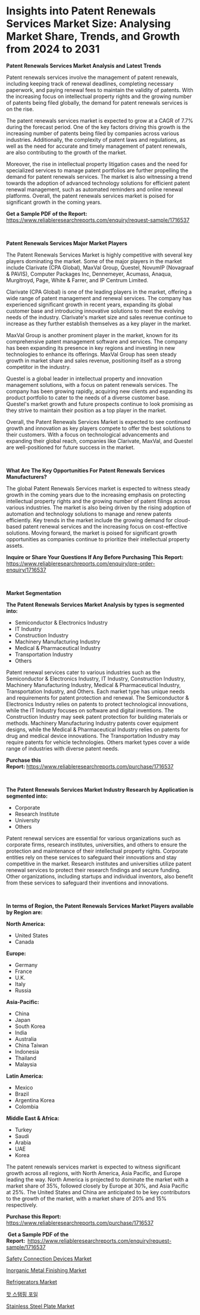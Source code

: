 <p><h1>Insights into Patent Renewals Services Market Size: Analysing Market Share, Trends, and Growth from 2024 to 2031</h1></p><p><strong>Patent Renewals Services Market Analysis and Latest Trends</strong></p>
<p><p>Patent renewals services involve the management of patent renewals, including keeping track of renewal deadlines, completing necessary paperwork, and paying renewal fees to maintain the validity of patents. With the increasing focus on intellectual property rights and the growing number of patents being filed globally, the demand for patent renewals services is on the rise.</p><p>The patent renewals services market is expected to grow at a CAGR of 7.7% during the forecast period. One of the key factors driving this growth is the increasing number of patents being filed by companies across various industries. Additionally, the complexity of patent laws and regulations, as well as the need for accurate and timely management of patent renewals, are also contributing to the growth of the market.</p><p>Moreover, the rise in intellectual property litigation cases and the need for specialized services to manage patent portfolios are further propelling the demand for patent renewals services. The market is also witnessing a trend towards the adoption of advanced technology solutions for efficient patent renewal management, such as automated reminders and online renewal platforms. Overall, the patent renewals services market is poised for significant growth in the coming years.</p></p>
<p><strong>Get a Sample PDF of the Report:&nbsp;</strong> <a href="https://www.reliableresearchreports.com/enquiry/request-sample/1716537">https://www.reliableresearchreports.com/enquiry/request-sample/1716537</a></p>
<p>&nbsp;</p>
<p><strong>Patent Renewals Services Major Market Players</strong></p>
<p><p>The Patent Renewals Services Market is highly competitive with several key players dominating the market. Some of the major players in the market include Clarivate (CPA Global), MaxVal Group, Questel, NovumIP (Novagraaf & PAVIS), Computer Packages Inc, Dennemeyer, Acumass, Anaqua, Murgitroyd, Page, White & Farrer, and IP Centrum Limited.</p><p>Clarivate (CPA Global) is one of the leading players in the market, offering a wide range of patent management and renewal services. The company has experienced significant growth in recent years, expanding its global customer base and introducing innovative solutions to meet the evolving needs of the industry. Clarivate's market size and sales revenue continue to increase as they further establish themselves as a key player in the market.</p><p>MaxVal Group is another prominent player in the market, known for its comprehensive patent management software and services. The company has been expanding its presence in key regions and investing in new technologies to enhance its offerings. MaxVal Group has seen steady growth in market share and sales revenue, positioning itself as a strong competitor in the industry.</p><p>Questel is a global leader in intellectual property and innovation management solutions, with a focus on patent renewals services. The company has been growing rapidly, acquiring new clients and expanding its product portfolio to cater to the needs of a diverse customer base. Questel's market growth and future prospects continue to look promising as they strive to maintain their position as a top player in the market.</p><p>Overall, the Patent Renewals Services Market is expected to see continued growth and innovation as key players compete to offer the best solutions to their customers. With a focus on technological advancements and expanding their global reach, companies like Clarivate, MaxVal, and Questel are well-positioned for future success in the market.</p></p>
<p>&nbsp;</p>
<p><strong>What Are The Key Opportunities For Patent Renewals Services Manufacturers?</strong></p>
<p><p>The global Patent Renewals Services market is expected to witness steady growth in the coming years due to the increasing emphasis on protecting intellectual property rights and the growing number of patent filings across various industries. The market is also being driven by the rising adoption of automation and technology solutions to manage and renew patents efficiently. Key trends in the market include the growing demand for cloud-based patent renewal services and the increasing focus on cost-effective solutions. Moving forward, the market is poised for significant growth opportunities as companies continue to prioritize their intellectual property assets.</p></p>
<p><strong>Inquire or Share Your Questions If Any Before Purchasing This Report:</strong> <a href="https://www.reliableresearchreports.com/enquiry/pre-order-enquiry/1716537">https://www.reliableresearchreports.com/enquiry/pre-order-enquiry/1716537</a></p>
<p>&nbsp;</p>
<p><strong>Market Segmentation</strong></p>
<p><strong>The Patent Renewals Services Market Analysis by types is segmented into:</strong></p>
<p><ul><li>Semiconductor & Electronics Industry</li><li>IT Industry</li><li>Construction Industry</li><li>Machinery Manufacturing Industry</li><li>Medical & Pharmaceutical Industry</li><li>Transportation Industry</li><li>Others</li></ul></p>
<p><p>Patent renewal services cater to various industries such as the Semiconductor & Electronics Industry, IT Industry, Construction Industry, Machinery Manufacturing Industry, Medical & Pharmaceutical Industry, Transportation Industry, and Others. Each market type has unique needs and requirements for patent protection and renewal. The Semiconductor & Electronics Industry relies on patents to protect technological innovations, while the IT Industry focuses on software and digital inventions. The Construction Industry may seek patent protection for building materials or methods. Machinery Manufacturing Industry patents cover equipment designs, while the Medical & Pharmaceutical Industry relies on patents for drug and medical device innovations. The Transportation Industry may require patents for vehicle technologies. Others market types cover a wide range of industries with diverse patent needs.</p></p>
<p><strong>Purchase this Report:&nbsp;</strong><a href="https://www.reliableresearchreports.com/purchase/1716537">https://www.reliableresearchreports.com/purchase/1716537</a></p>
<p>&nbsp;</p>
<p><strong>The Patent Renewals Services Market Industry Research by Application is segmented into:</strong></p>
<p><ul><li>Corporate</li><li>Research Institute</li><li>University</li><li>Others</li></ul></p>
<p><p>Patent renewal services are essential for various organizations such as corporate firms, research institutes, universities, and others to ensure the protection and maintenance of their intellectual property rights. Corporate entities rely on these services to safeguard their innovations and stay competitive in the market. Research institutes and universities utilize patent renewal services to protect their research findings and secure funding. Other organizations, including startups and individual inventors, also benefit from these services to safeguard their inventions and innovations.</p></p>
<p>&nbsp;</p>
<p><strong>In terms of Region, the Patent Renewals Services Market Players available by Region are:</strong></p>
<p>
    <p> <strong> North America: </strong>
        <ul>
            <li>United States</li>
            <li>Canada</li>
        </ul>
        </p> 
    <p> <strong> Europe: </strong>
        <ul>
            <li>Germany</li>
            <li>France</li>
            <li>U.K.</li>
            <li>Italy</li>
            <li>Russia</li>
        </ul>
        </p> 
    <p> <strong> Asia-Pacific: </strong>
        <ul>
            <li>China</li>
            <li>Japan</li>
            <li>South Korea</li>
            <li>India</li>
            <li>Australia</li>
            <li>China Taiwan</li>
            <li>Indonesia</li>
            <li>Thailand</li>
            <li>Malaysia</li>
        </ul>
        </p> 
    <p> <strong> Latin America: </strong>
        <ul>
            <li>Mexico</li>
            <li>Brazil</li>
            <li>Argentina Korea</li>
            <li>Colombia</li>
        </ul>
        </p> 
    <p> <strong> Middle East & Africa: </strong>
        <ul>
            <li>Turkey</li>
            <li>Saudi</li>
            <li>Arabia</li>
            <li>UAE</li>
            <li>Korea</li>
        </ul>
    </p>
    </p>
<p><p>The patent renewals services market is expected to witness significant growth across all regions, with North America, Asia Pacific, and Europe leading the way. North America is projected to dominate the market with a market share of 35%, followed closely by Europe at 30%, and Asia Pacific at 25%. The United States and China are anticipated to be key contributors to the growth of the market, with a market share of 20% and 15% respectively.</p></p>
<p><strong>Purchase this Report: </strong><a href="https://www.reliableresearchreports.com/purchase/1716537">https://www.reliableresearchreports.com/purchase/1716537</a></p>
<p>&nbsp;<strong>Get a Sample PDF of the Report:&nbsp;&nbsp;</strong><a href="https://www.reliableresearchreports.com/enquiry/request-sample/1716537">https://www.reliableresearchreports.com/enquiry/request-sample/1716537</a></p>
<p><strong></strong></p>
<p><p><a href="https://fearless-okapi-6c8.notion.site/Safety-Connection-Devices-Market-A-Comprehensive-Report-of-its-Market-Share-Growth-Trends-2024--40721427d8f046ff898cb8a7a6ec6e2c">Safety Connection Devices Market</a></p><p><a href="https://gamy-alyssum-396.notion.site/Inorganic-Metal-Finishing-Market-Research-Report-Unlocks-Analysis-on-the-Market-Financial-Status-Ma-8a38b44d1f864bc2bb9f870e39d231cf">Inorganic Metal Finishing Market</a></p><p><a href="https://view.publitas.com/reportprime-1/refrigerators-market-size-growth-outlook-from-2024-to-2031-projecting-at-markets-trends-analysis-by-application-regional-outlook-and-revenue/">Refrigerators Market</a></p><p><a href="https://medium.com/@whitneyboyettebo9kiw7yr13/%ED%95%AB-%EC%8A%A4%ED%83%AC%ED%95%91-%ED%98%B8%EC%9D%BC-%EC%8B%9C%EC%9E%A5-%EC%A7%80%ED%91%9C-%ED%95%B4%EB%8F%85-%EC%8B%9C%EC%9E%A5-%EC%A0%90%EC%9C%A0%EC%9C%A8-%ED%8A%B8%EB%A0%8C%EB%93%9C-%EB%B0%8F-%EC%84%B1%EC%9E%A5-%ED%8C%A8%ED%84%B4-b2a08e87ac3a">핫 스탬핑 포일</a></p><p><a href="https://view.publitas.com/reportprime-1/stainless-steel-plate-market-analysis-and-market-size-global-industry-overview-market-segmentation-and-forecast-2024-to-2031/">Stainless Steel Plate Market</a></p></p>